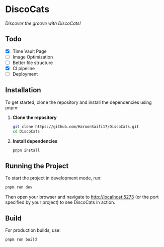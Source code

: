 # DiscoCats

_Discover the groove with DiscoCats!_

## Todo

- [x] Time Vault Page
- [ ] Image Optimization
- [ ] Better file structure
- [x] CI pipeline
- [ ] Deployment

## Installation

To get started, clone the repository and install the dependencies using pnpm:

1. **Clone the repository**

   ```bash
   git clone https://github.com/HaroonSaifi17/DiscoCats.git
   cd DiscoCats
   ```

2. **Install dependencies**

   ```bash
   pnpm install
   ```

## Running the Project

To start the project in development mode, run:

```bash
pnpm run dev
```

Then open your browser and navigate to [http://localhost:5273](http://localhost:5173) (or the port specified by your project) to see DiscoCats in action.

## Build

For production builds, use:

```bash
pnpm run build

```
